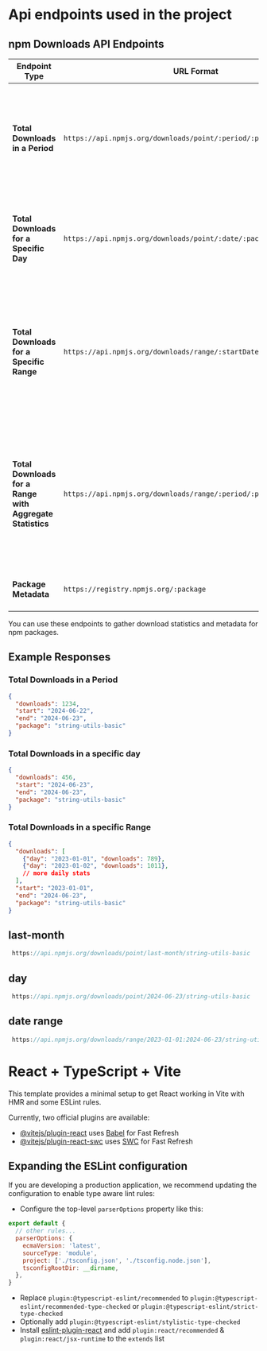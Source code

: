 # Api endpoints used in the project

## npm Downloads API Endpoints

| Endpoint Type | URL Format | Description | Parameters | Example |
|---------------|------------|-------------|------------|---------|
| **Total Downloads in a Period** | `https://api.npmjs.org/downloads/point/:period/:package` | Retrieves the total downloads for a package over a specified period. | `:period` - The time period (`last-day`, `last-week`, `last-month`).<br>`:package` - The name of the npm package. | [Example](https://api.npmjs.org/downloads/point/last-day/string-utils-basic) |
| **Total Downloads for a Specific Day** | `https://api.npmjs.org/downloads/point/:date/:package` | Retrieves the total downloads for a package on a specific day. | `:date` - The specific date in `YYYY-MM-DD` format.<br>`:package` - The name of the npm package. | [Example](https://api.npmjs.org/downloads/point/2024-06-23/string-utils-basic) |
| **Total Downloads for a Specific Range** | `https://api.npmjs.org/downloads/range/:startDate:endDate/:package` | Retrieves the total downloads for a package over a specific date range. | `:startDate` - The start date in `YYYY-MM-DD` format.<br>`:endDate` - The end date in `YYYY-MM-DD` format.<br>`:package` - The name of the npm package. | [Example](https://api.npmjs.org/downloads/range/2023-01-01:2024-06-23/string-utils-basic) |
| **Total Downloads for a Range with Aggregate Statistics** | `https://api.npmjs.org/downloads/range/:period/:package` | Retrieves the total downloads for a package over a specified period with daily breakdowns. | `:period` - The period range (`last-day`, `last-week`, `last-month`, or custom range like `YYYY-MM-DD:YYYY-MM-DD`).<br>`:package` - The name of the npm package. | [Example](https://api.npmjs.org/downloads/range/last-month/string-utils-basic) |
| **Package Metadata** | `https://registry.npmjs.org/:package` | Retrieves metadata for a specified package. | `:package` - The name of the npm package. | [Example](https://registry.npmjs.org/string-utils-basic) |

You can use these endpoints to gather download statistics and metadata for npm packages.


## Example Responses

### Total Downloads in a Period
```json
{
  "downloads": 1234,
  "start": "2024-06-22",
  "end": "2024-06-23",
  "package": "string-utils-basic"
}
```
### Total Downloads in a specific day
```json
{
  "downloads": 456,
  "start": "2024-06-23",
  "end": "2024-06-23",
  "package": "string-utils-basic"
}
```

### Total Downloads in a specific Range
```json
{
  "downloads": [
    {"day": "2023-01-01", "downloads": 789},
    {"day": "2023-01-02", "downloads": 1011},
    // more daily stats
  ],
  "start": "2023-01-01",
  "end": "2024-06-23",
  "package": "string-utils-basic"
}
```

## last-month
``` javascript
 https://api.npmjs.org/downloads/point/last-month/string-utils-basic
```

## day
``` javascript
 https://api.npmjs.org/downloads/point/2024-06-23/string-utils-basic

```
## date range
``` javascript
 https://api.npmjs.org/downloads/range/2023-01-01:2024-06-23/string-utils-basic

```

# React + TypeScript + Vite

This template provides a minimal setup to get React working in Vite with HMR and some ESLint rules.

Currently, two official plugins are available:

- [@vitejs/plugin-react](https://github.com/vitejs/vite-plugin-react/blob/main/packages/plugin-react/README.md) uses [Babel](https://babeljs.io/) for Fast Refresh
- [@vitejs/plugin-react-swc](https://github.com/vitejs/vite-plugin-react-swc) uses [SWC](https://swc.rs/) for Fast Refresh

## Expanding the ESLint configuration

If you are developing a production application, we recommend updating the configuration to enable type aware lint rules:

- Configure the top-level `parserOptions` property like this:

```js
export default {
  // other rules...
  parserOptions: {
    ecmaVersion: 'latest',
    sourceType: 'module',
    project: ['./tsconfig.json', './tsconfig.node.json'],
    tsconfigRootDir: __dirname,
  },
}
```

- Replace `plugin:@typescript-eslint/recommended` to `plugin:@typescript-eslint/recommended-type-checked` or `plugin:@typescript-eslint/strict-type-checked`
- Optionally add `plugin:@typescript-eslint/stylistic-type-checked`
- Install [eslint-plugin-react](https://github.com/jsx-eslint/eslint-plugin-react) and add `plugin:react/recommended` & `plugin:react/jsx-runtime` to the `extends` list
